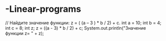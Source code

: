 # -Linear-programs
//        Найдите значение функции: z = ( (a – 3 ) * b / 2) + c.
        int a = 10;
        int b = 4;
        int c = 8;
        int z;
        z = ((a - 3) * b / 2) + c;
        System.out.println("Значение функции z= " + z);
